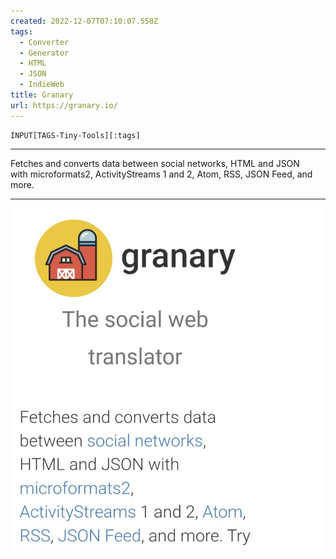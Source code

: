 ```yaml
---
created: 2022-12-07T07:10:07.550Z
tags: 
  - Converter
  - Generator
  - HTML
  - JSON
  - IndieWeb
title: Granary
url: https://granary.io/
---
```

```meta-bind
INPUT[TAGS-Tiny-Tools][:tags]
```

___
Fetches and converts data between social networks, HTML and JSON with microformats2, ActivityStreams 1 and 2, Atom, RSS, JSON Feed, and more.
___

![](_attachments/granary.jpg)
